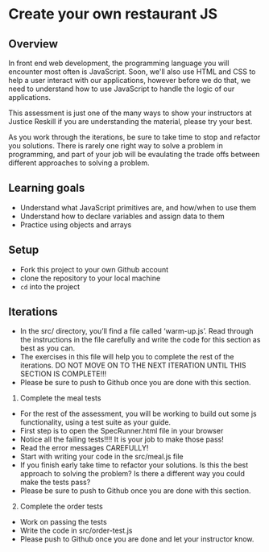# Create your own restaurant JS

## Overview

In front end web development, the programming language you will encounter most
often is JavaScript. Soon, we'll also use HTML and CSS to help a user interact
with our applications, however before we do that, we need to understand how to
use JavaScript to handle the logic of our applications.

This assessment is just one of the many ways to show your instructors at Justice Reskill if you are understanding the material, please try your best.

As you work through the
iterations, be sure to take time to stop and refactor you solutions. There is
rarely one right way to solve a problem in programming, and part of your job
will be evaulating the trade offs between different approaches to solving a
problem.

## Learning goals

  - Understand what JavaScript primitives are, and how/when to use them
  - Understand how to declare variables and assign data to them
  - Practice using objects and arrays

## Setup

  - Fork this project to your own Github account
  - clone the repository to your local machine
  - `cd` into the project
  
## Iterations

  - In the src/ directory, you’ll find a file called ‘warm-up.js’. Read through the instructions in the file carefully and write the code for this section as best as you can. 
  - The exercises in this file will help you to complete the rest of the iterations. DO NOT MOVE ON TO THE NEXT ITERATION UNTIL THIS SECTION IS COMPLETE!!!
  - Please be sure to push to Github once you are done with this section.

1. Complete the meal tests

  - For the rest of the assessment, you will be working to build out some js functionality, using a test suite as your guide.
  - First step is to open the SpecRunner.html file in your browser
  - Notice all the failing tests!!!! It is your job to make those pass!
  - Read the error messages CAREFULLY!
  - Start with writing your code in the src/meal.js file
  - If you finish early take time to refactor your solutions. Is this the best approach to solving the problem? Is there a different way you could make the tests pass?
  - Please be sure to push to Github once you are done with this section.

2. Complete the order tests

  - Work on passing the tests
  - Write the code in src/order-test.js
  - Please push to Github once you are done and let your instructor know.

